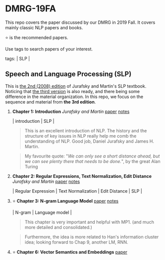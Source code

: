 # DMRG-19FA

This repo covers the paper discussed by our DMRG in 2019 Fall. It covers mainly classic NLP papers and books.

⭐️ is the recommended papers.

Use tags to search papers of your interest.

tags: | SLP |



## Speech and Language Processing (SLP)
This is [the 2nd (2008) edition](http://www.cs.colorado.edu/~martin/slp.html) of Jurafsky and Martin's SLP textbook. Noticing that [the third version](https://web.stanford.edu/~jurafsky/slp3/) is also ready, and there being some difference in the material organization. In this repo, we focus on the sequence and material from **the 3rd edition**.

1. **Chapter 1: Introduction** 
    _Jurafsky and Martin_
   [paper](http://www.cs.colorado.edu/~martin/SLP/Updates/1.pdf)
   [notes](https://github.com/uiuc-dm-group/DMRG-19FA/blob/master/notes_SLP.md)

    | introduction | SLP |
   > This is an excellent introduction of NLP. The history and the structure of key issues in NLP really help me comb the understanding of NLP. Good job, Daniel Jurafsky and James H. Martin.

   > My favourite quote: "_We can only see a short distance ahead, but we can see plenty there that needs to be done._", by the great Alan Turing

2. **Chapter 2: Regular Expressions, Text Normalization, Edit Distance**
    _Jurafsky and Martin_
   [paper](https://web.stanford.edu/~jurafsky/slp3/2.pdf)
   [notes]()

    | Regular Expression | Text Normalization | Edit Distance | SLP |
   > 

3. :star: **Chapter 3: N-gram Language Model**
    [paper](https://web.stanford.edu/~jurafsky/slp3/3.pdf)
    [notes](https://github.com/uiuc-dm-group/DMRG-19FA/blob/master/notes_SLP_chap3.md)
    
     | N-gram | Language model |
    > This chapter is very important and helpful with MP1. (and much more detailed and consolidated.)
    
    > Furthermore, the idea is more related to Han's information cluster idea; looking forward to Chap 9, another LM, RNN.

3. :star: **Chapter 6: Vector Semantics and Embeddings**
[paper](https://web.stanford.edu/~jurafsky/slp3/6.pdf)
